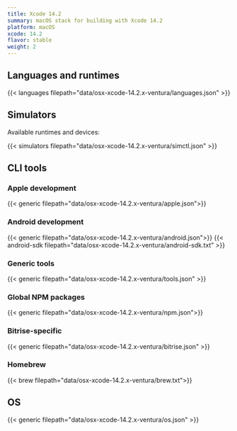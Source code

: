 ```yaml
---
title: Xcode 14.2
summary: macOS stack for building with Xcode 14.2
platform: macOS
xcode: 14.2
flavor: stable
weight: 2
---
```


## Languages and runtimes

{{< languages filepath="data/osx-xcode-14.2.x-ventura/languages.json" >}}

## Simulators

Available runtimes and devices:

{{< simulators filepath="data/osx-xcode-14.2.x-ventura/simctl.json" >}}

## CLI tools

### Apple development

{{< generic filepath="data/osx-xcode-14.2.x-ventura/apple.json">}}

### Android development

{{< generic filepath="data/osx-xcode-14.2.x-ventura/android.json">}}
{{< android-sdk filepath="data/osx-xcode-14.2.x-ventura/android-sdk.txt" >}}

### Generic tools

{{< generic filepath="data/osx-xcode-14.2.x-ventura/tools.json" >}}

### Global NPM packages

{{< generic filepath="data/osx-xcode-14.2.x-ventura/npm.json">}}

### Bitrise-specific

{{< generic filepath="data/osx-xcode-14.2.x-ventura/bitrise.json" >}}

### Homebrew

{{< brew filepath="data/osx-xcode-14.2.x-ventura/brew.txt">}}

## OS

{{< generic filepath="data/osx-xcode-14.2.x-ventura/os.json" >}}
